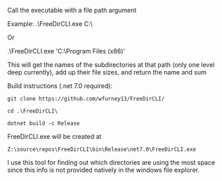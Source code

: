 Call the executable with a file path argument

Example:
.\FreeDirCLI.exe C:\

Or

.\FreeDirCLI.exe 'C:\Program Files (x86)\'

This will get the names of the subdirectories at that path (only one level deep currently), add up their file sizes, and return the name and sum 

Build instructions (.net 7.0 required):

`git clone https://github.com/wfurney13/FreeDirCLI/`

`cd .\FreeDirCLI\`

`dotnet build -c Release`

FreeDirCLI.exe will be created at 

`Z:\source\repos\FreeDirCLI\bin\Release\net7.0\FreeDirCLI.exe`

I use this tool for finding out which directories are using the most space since this info is not provided natively in the windows file explorer.
